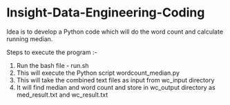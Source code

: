 # Insight-Data-Engineering-Coding
Idea is to develop a Python code which will do the word count and calculate running median.

Steps to execute the program :-

1) Run the bash file - run.sh
2) This will execute the Python script wordcount_median.py
3) This will take the combined text files as input from wc_input directory
4) It will find median and word count and store in wc_output directory as med_result.txt and wc_result.txt
